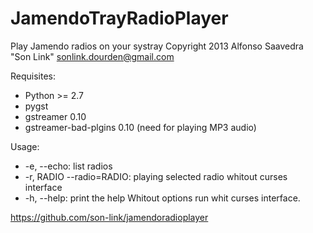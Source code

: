 # JamendoTrayRadioPlayer

Play Jamendo radios on your systray
Copyright 2013 Alfonso Saavedra "Son Link" <sonlink.dourden@gmail.com>

Requisites:
* Python >= 2.7
* pygst
* gstreamer 0.10
* gstreamer-bad-plgins 0.10 (need for playing MP3 audio)

Usage:
* -e, --echo: list radios
* -r, RADIO --radio=RADIO: playing selected radio whitout curses interface
* -h, --help: print the help
Whitout options run whit curses interface.

https://github.com/son-link/jamendoradioplayer
